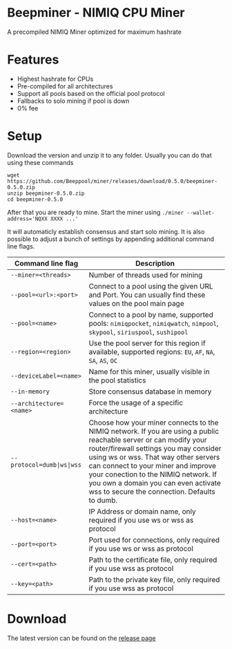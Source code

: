 # Beepminer - NIMIQ CPU Miner

A precompiled NIMIQ Miner optimized for maximum hashrate 

# Features

* Highest hashrate for CPUs
* Pre-compiled for all architectures
* Support all pools based on the official pool protocol
* Fallbacks to solo mining if pool is down
* 0% fee

# Setup

Download the version and unzip it to any folder. Usually you can do that using these commands

```
wget https://github.com/Beeppool/miner/releases/download/0.5.0/beepminer-0.5.0.zip
unzip beepminer-0.5.0.zip
cd beepminer-0.5.0
```

After that you are ready to mine. Start the miner using `./miner --wallet-address='NQXX XXXX ...'`

It will automaticly establish consensus and start solo mining. It is also possible to adjust a bunch of settings by appending additional command line flags.

Command line flag | Description
------------ | -------------
`--miner=<threads>` | Number of threads used for mining
`--pool=<url>:<port>` | Connect to a pool using the given URL and Port. You can usually find these values on the pool main page
`--pool=<name>` | Connect to a pool by name, supported pools: `nimiqpocket`, `nimiqwatch`, `nimpool`, `skypool`, `siriuspool`, `sushipool`
`--region=<region>` | Use the pool server for this region if available, supported regions: `EU`,  `AF`,  `NA`,  `SA`,  `AS`,  `OC`
`--deviceLabel=<name>` | Name for this miner, usually visible in the pool statistics
`--in-memory` | Store consensus database in memory
`--architecture=<name>` | Force the usage of a specific architecture
`--protocol=dumb\|ws\|wss` | Choose how your miner connects to the NIMIQ network. If you are using a public reachable server or can modify your router/firewall settings you may consider using ws or wss. That way other servers can connect to your miner and improve your conection to the NIMIQ network. If you own a domain you can even activate wss to secure the connection. Defaults to dumb.
`--host=<name>` | IP Address or domain name, only required if you use ws or wss as protocol
`--port=<port>` | Port used for connections, only required if you use ws or wss as protocol
`--cert=<path>` | Path to the certificate file, only required if you use wss as protocol
`--key=<path>` | Path to the private key file, only required if you use wss as protocol

# Download

The latest version can be found on the [release page](https://github.com/Beeppool/miner/releases/)
